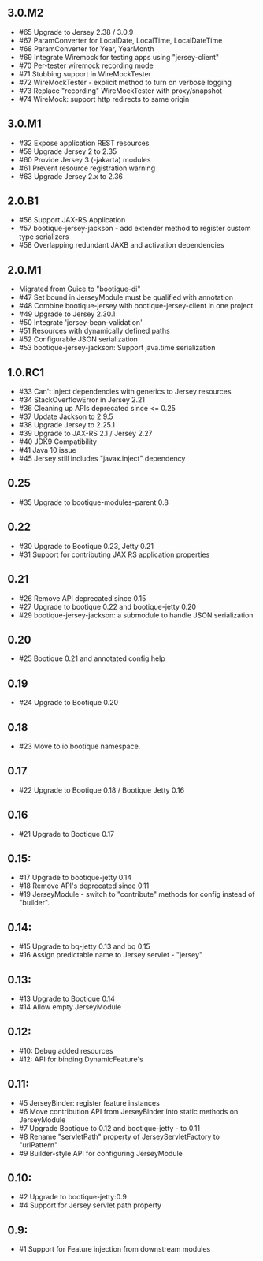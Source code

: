## 3.0.M2

* #65 Upgrade to Jersey 2.38 / 3.0.9
* #67 ParamConverter for LocalDate, LocalTime, LocalDateTime
* #68 ParamConverter for Year, YearMonth
* #69 Integrate Wiremock for testing apps using "jersey-client"
* #70 Per-tester wiremock recording mode
* #71 Stubbing support in WireMockTester
* #72 WireMockTester - explicit method to turn on verbose logging 
* #73 Replace "recording" WireMockTester with proxy/snapshot
* #74 WireMock: support http redirects to same origin

## 3.0.M1

* #32 Expose application REST resources
* #59 Upgrade Jersey 2 to 2.35
* #60 Provide Jersey 3 (-jakarta) modules
* #61 Prevent resource registration warning
* #63 Upgrade Jersey 2.x to 2.36

## 2.0.B1

* #56 Support JAX-RS Application
* #57 bootique-jersey-jackson - add extender method to register custom type serializers
* #58 Overlapping redundant JAXB and activation dependencies

## 2.0.M1

* Migrated from Guice to "bootique-di"
* #47 Set<Package> bound in JerseyModule must be qualified with annotation
* #48 Combine bootique-jersey with bootique-jersey-client in one project 
* #49 Upgrade to Jersey 2.30.1
* #50 Integrate 'jersey-bean-validation'
* #51 Resources with dynamically defined paths
* #52 Configurable JSON serialization
* #53 bootique-jersey-jackson: Support java.time serialization

## 1.0.RC1

* #33 Can't inject dependencies with generics to Jersey resources
* #34 StackOverflowError in Jersey 2.21
* #36 Cleaning up APIs deprecated since <= 0.25 
* #37 Update Jackson to 2.9.5
* #38 Upgrade Jersey to 2.25.1
* #39 Upgrade to JAX-RS 2.1 / Jersey 2.27
* #40 JDK9 Compatibility
* #41 Java 10 issue
* #45 Jersey still includes "javax.inject" dependency

## 0.25

* #35 Upgrade to bootique-modules-parent 0.8

## 0.22

* #30 Upgrade to Bootique 0.23, Jetty 0.21
* #31 Support for contributing JAX RS application properties

## 0.21

* #26 Remove API deprecated since 0.15
* #27 Upgrade to bootique 0.22 and bootique-jetty 0.20
* #29 bootique-jersey-jackson: a submodule to handle JSON serialization

## 0.20

* #25 Bootique 0.21 and annotated config help

## 0.19

* #24 Upgrade to Bootique 0.20

## 0.18

* #23 Move to io.bootique namespace.

## 0.17

* #22 Upgrade to Bootique 0.18 / Bootique Jetty 0.16

## 0.16

* #21 Upgrade to Bootique 0.17 

## 0.15:

* #17 Upgrade to bootique-jetty 0.14
* #18 Remove API's deprecated since 0.11
* #19 JerseyModule - switch to "contribute" methods for config instead of "builder".

## 0.14:

* #15 Upgrade to bq-jetty 0.13 and bq 0.15
* #16 Assign predictable name to Jersey servlet - "jersey"
 
## 0.13:

* #13 Upgrade to Bootique 0.14
* #14 Allow empty JerseyModule

## 0.12: 

* #10: Debug added resources
* #12: API for binding DynamicFeature's

## 0.11:

* #5 JerseyBinder: register feature instances
* #6 Move contribution API from JerseyBinder into static methods on JerseyModule
* #7 Upgrade Bootique to 0.12 and bootique-jetty - to 0.11
* #8 Rename "servletPath" property of JerseyServletFactory to "urlPattern"
* #9 Builder-style API for configuring JerseyModule

## 0.10:

* #2 Upgrade to bootique-jetty:0.9
* #4 Support for Jersey servlet path property 

## 0.9:

* #1 Support for Feature injection from downstream modules
